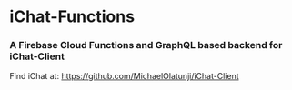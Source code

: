 # iChat-Functions

### A Firebase Cloud Functions and GraphQL based backend for iChat-Client

Find iChat at: https://github.com/MichaelOlatunji/iChat-Client
